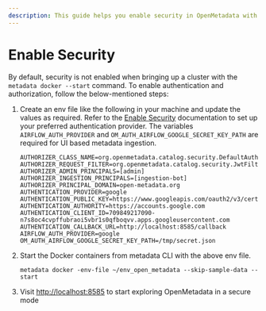 ```yaml
---
description: This guide helps you enable security in OpenMetadata with Docker
---
```


# Enable Security

By default, security is not enabled when bringing up a cluster with the `metadata docker --start` command. To enable authentication and authorization, follow the below-mentioned steps:

1.  Create an env file like the following in your machine and update the values as required. Refer to the [Enable Security](broken-reference) documentation to set up your preferred authentication provider. The variables `AIRFLOW_AUTH_PROVIDER` and `OM_AUTH_AIRFLOW_GOOGLE_SECRET_KEY_PATH` are required for UI based metadata ingestion.

    ```
    AUTHORIZER_CLASS_NAME=org.openmetadata.catalog.security.DefaultAuthorizer
    AUTHORIZER_REQUEST_FILTER=org.openmetadata.catalog.security.JwtFilter
    AUTHORIZER_ADMIN_PRINCIPALS=[admin]
    AUTHORIZER_INGESTION_PRINCIPALS=[ingestion-bot]
    AUTHORIZER_PRINCIPAL_DOMAIN=open-metadata.org
    AUTHENTICATION_PROVIDER=google
    AUTHENTICATION_PUBLIC_KEY=https://www.googleapis.com/oauth2/v3/certs
    AUTHENTICATION_AUTHORITY=https://accounts.google.com
    AUTHENTICATION_CLIENT_ID=709849217090-n7s8oc4cvpffubraoi5vbr1s0qfboqvv.apps.googleusercontent.com
    AUTHENTICATION_CALLBACK_URL=http://localhost:8585/callback
    AIRFLOW_AUTH_PROVIDER=google
    OM_AUTH_AIRFLOW_GOOGLE_SECRET_KEY_PATH=/tmp/secret.json
    ```
2.  Start the Docker containers from metadata CLI with the above env file.

    ```
    metadata docker -env-file ~/env_open_metadata --skip-sample-data --start
    ```
3. Visit [http://localhost:8585](http://localhost:8585) to start exploring OpenMetadata in a secure mode
